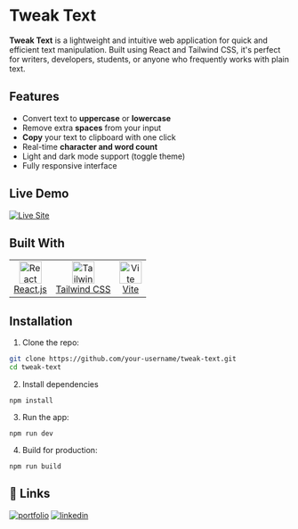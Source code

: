 # Tweak Text

**Tweak Text** is a lightweight and intuitive web application for quick and efficient text manipulation. Built using React and Tailwind CSS, it's perfect for writers, developers, students, or anyone who frequently works with plain text.

## Features

- Convert text to **uppercase** or **lowercase**
- Remove extra **spaces** from your input
- **Copy** your text to clipboard with one click
- Real-time **character and word count**
- Light and dark mode support (toggle theme)
- Fully responsive interface

## Live Demo

[![Live Site](https://img.shields.io/badge/Live--Site-FFD700?style=for-the-badge&logo=netlify&logoColor=black)](https://tweak-text.netlify.app/)




## Built With

<table> <tr> <td align="center"> <a href="https://reactjs.org/" target="_blank"> <img src="https://upload.wikimedia.org/wikipedia/commons/a/a7/React-icon.svg" alt="React" width="40" height="40"/> <br/>React.js </a> </td> <td align="center"> <a href="https://tailwindcss.com/" target="_blank"> <img src="https://www.vectorlogo.zone/logos/tailwindcss/tailwindcss-icon.svg" alt="Tailwind CSS" width="40" height="40"/> <br/>Tailwind CSS </a> </td> <td align="center"> <a href="https://vitejs.dev/" target="_blank"> <img src="https://vitejs.dev/logo.svg" alt="Vite" width="40" height="40"/> <br/>Vite </a> </td> </tr> </table>

## Installation

1. Clone the repo:

```bash
git clone https://github.com/your-username/tweak-text.git
cd tweak-text
```

2. Install dependencies

```
npm install
```

3. Run the app:

```
npm run dev
```

4. Build for production:

```
npm run build
```

## 🔗 Links
[![portfolio](https://img.shields.io/badge/my_portfolio-000?style=for-the-badge&logo=ko-fi&logoColor=white)](https://nagarajgolai-portfolio.com/)
[![linkedin](https://img.shields.io/badge/linkedin-0A66C2?style=for-the-badge&logo=linkedin&logoColor=white)](https://www.linkedin.com/in/nagarajgolai)
